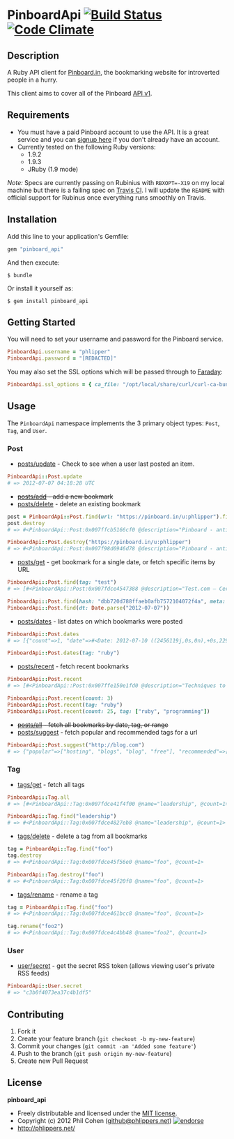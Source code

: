 # PinboardApi [![Build Status](https://secure.travis-ci.org/phlipper/pinboard_api.png?branch=master)](http://travis-ci.org/phlipper/pinboard_api) [![Code Climate](https://codeclimate.com/badge.png)](https://codeclimate.com/github/phlipper/pinboard_api)

## Description

A Ruby API client for [Pinboard.in](https://pinboard.in/), the bookmarking website for introverted people in a hurry.

This client aims to cover all of the Pinboard [API v1](https://pinboard.in/api/).


## Requirements

* You must have a paid Pinboard account to use the API. It is a great service and you can [signup here](https://pinboard.in/signup/) if you don't already have an account.
* Currently tested on the following Ruby versions:
  * 1.9.2
  * 1.9.3
  * JRuby (1.9 mode)

_Note:_ Specs are currently passing on Rubinius with `RBXOPT=-X19` on my local machine but there is a failing spec on [Travis CI](http://travis-ci.org/#!/phlipper/pinboard_api). I will update the `README` with official support for Rubinus once everything runs smoothly on Travis.


## Installation

Add this line to your application's Gemfile:

```ruby
gem "pinboard_api"
```

And then execute:

```
$ bundle
```

Or install it yourself as:

```
$ gem install pinboard_api
```


## Getting Started

You will need to set your username and password for the Pinboard service.

```ruby
PinboardApi.username = "phlipper"
PinboardApi.password = "[REDACTED]"
```

You may also set the SSL options which will be passed through to [Faraday](https://github.com/technoweenie/faraday#readme):

```ruby
PinboardApi.ssl_options = { ca_file: "/opt/local/share/curl/curl-ca-bundle.crt" }
```


## Usage

The `PinboardApi` namespace implements the 3 primary object types: `Post`, `Tag`, and `User`.


### Post


* [posts/update](https://pinboard.in/api#update) - Check to see when a user last posted an item.

```ruby
PinboardApi::Post.update
# => 2012-07-07 04:18:28 UTC
```

* ~~[posts/add](https://pinboard.in/api#posts_add) - add a new bookmark~~
* [posts/delete](https://pinboard.in/api#posts_delete) - delete an existing bookmark

```ruby
post = PinboardApi::Post.find(url: "https://pinboard.in/u:phlipper").first
post.destroy
# => #<PinboardApi::Post:0x007ffcb5166cf0 @description="Pinboard - antisocial bookmarking", @extended="", @hash="bc857ba651d134be0c9a5267e943c3ce", @url="https://pinboard.in/u:phlipper", @meta=nil, @tags="test", @time="2012-07-11T09:16:14Z">

PinboardApi::Post.destroy("https://pinboard.in/u:phlipper")
# => #<PinboardApi::Post:0x007f98d6946d78 @description="Pinboard - antisocial bookmarking", @extended="", @hash="bc857ba651d134be0c9a5267e943c3ce", @url="https://pinboard.in/u:phlipper", @meta=nil, @tags="test", @time="2012-07-11T09:17:36Z">
```

* [posts/get](https://pinboard.in/api#posts_get) - get bookmark for a single date, or fetch specific items by URL

```ruby
PinboardApi::Post.find(tag: "test")
# => [#<PinboardApi::Post:0x007fdce4547388 @description="Test.com – Certification Program Management – Create Online Tests with This Authoring, Management, Training and E-Learning Software", @extended="", @hash="dbb720d788ffaeb0afb7572104072f4a", @url="http://test.com/", @tags="test junk", @time="2012-07-07T04:18:28Z">, ...]

PinboardApi::Post.find(hash: "dbb720d788ffaeb0afb7572104072f4a", meta: "yes")
PinboardApi::Post.find(dt: Date.parse("2012-07-07"))
```

* [posts/dates](https://pinboard.in/api#posts_dates) - list dates on which bookmarks were posted

```ruby
PinboardApi::Post.dates
# => [{"count"=>1, "date"=>#<Date: 2012-07-10 ((2456119j,0s,0n),+0s,2299161j)>}, {"count"=>3, "date"=>#<Date: 2012-07-08 ((2456117j,0s,0n),+0s,2299161j)>}, ...]

PinboardApi::Post.dates(tag: "ruby")
```

* [posts/recent](https://pinboard.in/api#posts_recent) - fetch recent bookmarks

```ruby
PinboardApi::Post.recent
# => [#<PinboardApi::Post:0x007ffe150e1fd0 @description="Techniques to Secure Your Website with Ruby on Rails..."> ...]

PinboardApi::Post.recent(count: 3)
PinboardApi::Post.recent(tag: "ruby")
PinboardApi::Post.recent(count: 25, tag: ["ruby", "programming"])
```

* ~~[posts/all](https://pinboard.in/api#posts_all) - fetch all bookmarks by date, tag, or range~~
* [posts/suggest](https://pinboard.in/api#posts_suggest) - fetch popular and recommended tags for a url

```ruby
PinboardApi::Post.suggest("http://blog.com")
# => {"popular"=>["hosting", "blogs", "blog", "free"], "recommended"=>["blog", "blogging", "blogs", "free"]}
```


### Tag

* [tags/get](https://pinboard.in/api#tags_get) - fetch all tags

```ruby
PinboardApi::Tag.all
# => [#<PinboardApi::Tag:0x007fdce41f4f00 @name="leadership", @count=1>, #<PinboardApi::Tag:0x007fdce41f4e10 @name="date", @count=1>, ... ]

PinboardApi::Tag.find("leadership")
# => #<PinboardApi::Tag:0x007fdce4827eb8 @name="leadership", @count=1>
```

* [tags/delete](https://pinboard.in/api#tags_delete) - delete a tag from all bookmarks

```ruby
tag = PinboardApi::Tag.find("foo")
tag.destroy
# => #<PinboardApi::Tag:0x007fdce45f56e0 @name="foo", @count=1>

PinboardApi::Tag.destroy("foo")
# => #<PinboardApi::Tag:0x007fdce45f20f8 @name="foo", @count=1>
```

* [tags/rename](https://pinboard.in/api#tags_rename) - rename a tag

```ruby
tag = PinboardApi::Tag.find("foo")
# => #<PinboardApi::Tag:0x007fdce461bcc8 @name="foo", @count=1>

tag.rename("foo2")
# => #<PinboardApi::Tag:0x007fdce4c4bb48 @name="foo2", @count=1>
```


### User

* [user/secret](https://pinboard.in/api#user_secret) - get the secret RSS token (allows viewing user's private RSS feeds)

```ruby
PinboardApi::User.secret
# => "c3b0f4073ea37c4b1df5"
```


## Contributing

1. Fork it
2. Create your feature branch (`git checkout -b my-new-feature`)
3. Commit your changes (`git commit -am 'Added some feature'`)
4. Push to the branch (`git push origin my-new-feature`)
5. Create new Pull Request


## License

**pinboard_api**

* Freely distributable and licensed under the [MIT license](http://phlipper.mit-license.org/2012/license.html).
* Copyright (c) 2012 Phil Cohen (github@phlippers.net) [![endorse](http://api.coderwall.com/phlipper/endorsecount.png)](http://coderwall.com/phlipper)
* http://phlippers.net/
